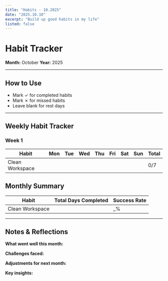 ```yaml
---
title: "Habits - 10.2025"
date: "2025.10.10"
excerpt: "Build up good habits in my life"
listed: false
---
```


# Habit Tracker

**Month:** October
**Year:** 2025

---

## How to Use
- Mark ✓ for completed habits
- Mark ✗ for missed habits
- Leave blank for rest days

---

## Weekly Habit Tracker

### Week 1

| Habit | Mon | Tue | Wed | Thu | Fri | Sat | Sun | Total |
|-------|-----|-----|-----|-----|-----|-----|-----|-------|
| Clean Workspace |  |  |  |  |  |  |  | 0/7 |

## Monthly Summary

| Habit | Total Days Completed | Success Rate |
|-------|---------------------|--------------|
| Clean Workspace |  | _% |
---

## Notes & Reflections

**What went well this month:**


**Challenges faced:**


**Adjustments for next month:**


**Key insights:**
